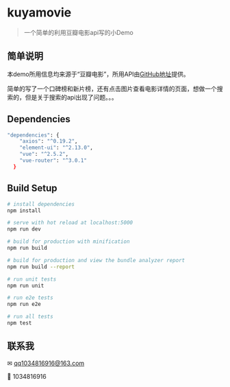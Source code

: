 # kuyamovie

> 一个简单的利用豆瓣电影api写的小Demo

## 简单说明
本demo所用信息均来源于“豆瓣电影”，所用API由[GitHub地址](https://github.com/zce/douban-api-docs/blob/master/docs/movie.md)提供。

简单的写了一个口碑榜和新片榜，还有点击图片查看电影详情的页面，想做一个搜索的，但是关于搜索的api出现了问题。。。
## Dependencies
``` bash
"dependencies": {
    "axios": "^0.19.2",
    "element-ui": "^2.13.0",
    "vue": "^2.5.2",
    "vue-router": "^3.0.1"
  }
```

## Build Setup

``` bash
# install dependencies
npm install

# serve with hot reload at localhost:5000
npm run dev

# build for production with minification
npm run build

# build for production and view the bundle analyzer report
npm run build --report

# run unit tests
npm run unit

# run e2e tests
npm run e2e

# run all tests
npm test
```

## 联系我
✉ qq1034816916@163.com

🐧 1034816916
